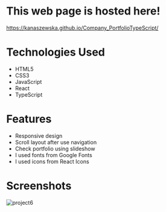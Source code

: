 # This web page is hosted here!
https://kanaszewska.github.io/Company_PortfolioTypeScript/


# Technologies Used
* HTML5
* CSS3
* JavaScript
* React
* TypeScript


# Features
* Responsive design
* Scroll layout after use navigation
* Check portfolio using slideshow
* I used fonts from Google Fonts
* I used icons from React Icons



# Screenshots

![project6](https://user-images.githubusercontent.com/106904594/201998808-94e03f15-209e-4aea-80b6-c6ad35c77c66.jpg)
